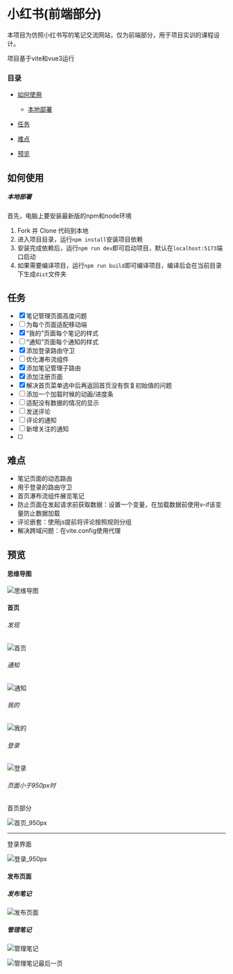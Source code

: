 # 小红书(前端部分)

本项目为仿照小红书写的笔记交流网站，仅为前端部分，用于项目实训的课程设计。

项目基于vite和vue3运行

### 目录

- [如何使用](#如何使用)
  - [本地部署](#本地部署)
  
- [任务](#任务)
- [难点](#难点)
- [预览](#预览)

## 如何使用

##### 本地部署

首先，电脑上要安装最新版的npm和node环境

1. Fork 并 Clone 代码到本地
2. 进入项目目录，运行`npm install`安装项目依赖
3. 安装完成依赖后，运行`npm run dev`即可启动项目，默认在`localhost:5173`端口启动
4. 如果需要编译项目，运行`npm run build`即可编译项目，编译后会在当前目录下生成`dist`文件夹

## 任务
- [x] 笔记管理页面高度问题
- [ ] 为每个页面适配移动端
- [x] “我的”页面每个笔记的样式
- [ ] “通知”页面每个通知的样式
- [x] 添加登录路由守卫 
- [ ] 优化瀑布流组件
- [x] 添加笔记管理子路由
- [x] 添加注册页面
- [x] 解决首页菜单选中后再返回首页没有恢复初始值的问题
- [ ] 添加一个加载时候的动画/进度条
- [ ] 适配没有数据的情况的显示
- [ ] 发送评论
- [ ] 评论的通知
- [ ] 新增关注的通知
- [ ] 

## 难点

- 笔记页面的动态路由
- 用于登录的路由守卫
- 首页瀑布流组件展览笔记
- 防止页面在发起请求前获取数据：设置一个变量，在加载数据前使用v-if该变量防止数据加载
- 评论嵌套：使用js提前将评论按照规则分组
- 解决跨域问题：在vite.config使用代理

## 预览

#### 思维导图

![思维导图](markdown/images/思维导图.png)

#### 首页

###### 发现

![首页](markdown/images/首页.png)

###### 通知

![通知](markdown/images/通知.png)

###### 我的

![我的](markdown/images/我的.png)

###### 登录

![登录](markdown/images/登录弹窗.png)

###### 页面小于950px时

首页部分

![首页_950px](markdown/images/首页_950px.png)

------

登录界面

![登录_950px](markdown/images/登录_950px.png)

#### 发布页面

##### 发布笔记

![发布页面](markdown/images/发布页面.png)

##### 管理笔记

![管理笔记](markdown/images/管理笔记.png)

![管理笔记最后一页](markdown/images/管理笔记最后一页.png)